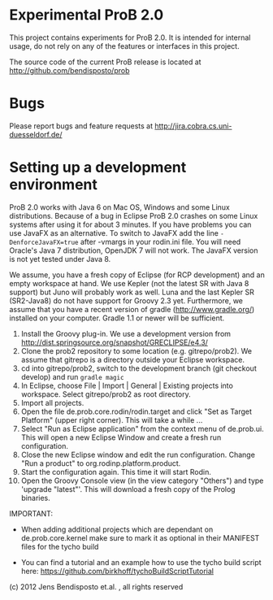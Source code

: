 # Experimental ProB 2.0 

This project contains experiments for ProB 2.0.
It is intended for internal usage, do not rely on any of the features or interfaces in this project. 

The source code of the current ProB release is located at http://github.com/bendisposto/prob

# Bugs
Please report bugs and feature requests at http://jira.cobra.cs.uni-duesseldorf.de/

# Setting up a development environment

ProB 2.0 works with Java 6 on Mac OS, Windows and some Linux distributions. Because of a bug in Eclipse ProB 2.0 crashes on some Linux systems after using it for about 3 minutes. If you have problems you can use JavaFX as an alternative. To switch to JavaFX add the line 
 `-DenforceJavaFX=true`
after -vmargs in your rodin.ini file. You will need Oracle's Java 7 distribution, OpenJDK 7 will not work. The JavaFX version is not yet tested under Java 8. 


We assume, you have a fresh copy of Eclipse (for RCP development) and an empty workspace at hand. We use Kepler (not the latest SR with Java 8 support) but Juno will probably work as well. Luna and the last Kepler SR (SR2-Java8) do not have support for Groovy 2.3 yet. Furthermore, we assume that you have a recent version of gradle (http://www.gradle.org/) installed on your computer. Gradle 1.1 or newer will be sufficient.

1. Install the Groovy plug-in. We use a development version from http://dist.springsource.org/snapshot/GRECLIPSE/e4.3/ 
2. Clone the prob2 repository to some location (e.g. gitrepo/prob2). 
   We assume that gitrepo is a directory outside your Eclipse workspace. 
3. cd into gitrepo/prob2, switch to the development branch (git checkout develop) and run `gradle magic` 
4. In Eclipse, choose File | Import | General | Existing projects into workspace. Select gitrepo/prob2 as root directory. 
6. Import all projects.
7. Open the file de.prob.core.rodin/rodin.target and click "Set as Target Platform" (upper right corner). 
   This will take a while ...
8. Select "Run as Eclipse application" from the context menu of de.prob.ui. This will open a new Eclipse Window and create a fresh run configuration.
9. Close the new Eclipse window and edit the run configuration. Change "Run a product" to org.rodinp.platform.product.
10. Start the configuration again. This time it will start Rodin.
11. Open the Groovy Console view (in the view category "Others") and type 'upgrade "latest"'. This will download a fresh copy of the Prolog binaries.

IMPORTANT:
-  When adding additional projects which are dependant on de.prob.core.kernel make sure to mark it as optional in their MANIFEST files for the tycho build

-  You can find a tutorial and an example how to use the tycho build script here: https://github.com/birkhoff/tychoBuildScriptTutorial

(c) 2012 Jens Bendisposto et.al. , all rights reserved
